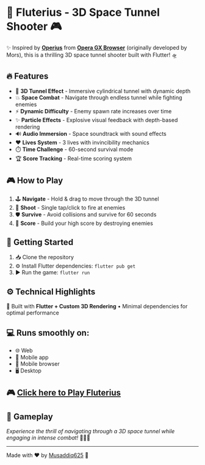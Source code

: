 # 🚀 Fluterius - 3D Space Tunnel Shooter 🎮

✨ Inspired by [**<u>Operius</u>**](https://gx.games/games/8z54je/operius/) from [**<u>Opera GX Browser</u>**](https://www.opera.com/gx) (originally developed by Mors), this is a thrilling 3D space tunnel shooter built with Flutter! 🛸

## 🔥 Features
- 🌌 **3D Tunnel Effect** - Immersive cylindrical tunnel with dynamic depth
- 💥 **Space Combat** - Navigate through endless tunnel while fighting enemies
- ⚡ **Dynamic Difficulty** - Enemy spawn rate increases over time
- ✨ **Particle Effects** - Explosive visual feedback with depth-based rendering
- 🔊 **Audio Immersion** - Space soundtrack with sound effects
- ❤️ **Lives System** - 3 lives with invincibility mechanics
- ⏱️ **Time Challenge** - 60-second survival mode
- 🏆 **Score Tracking** - Real-time scoring system

## 🎮 How to Play
1. 🕹️ **Navigate** - Hold & drag to move through the 3D tunnel
2. 🔫 **Shoot** - Single tap/click to fire at enemies
3. 🛡️ **Survive** - Avoid collisions and survive for 60 seconds
4. 🏅 **Score** - Build your high score by destroying enemies

## 🚀 Getting Started
1. 📥 Clone the repository
2. ⚙️ Install Flutter dependencies: `flutter pub get`
3. ▶️ Run the game: `flutter run`

## ⚙️ Technical Highlights
🔧 Built with **Flutter + Custom 3D Rendering** • Minimal dependencies for optimal performance

## 💻 Runs smoothly on:
- 🌐 Web
- 📱 Mobile app
- 📲 Mobile browser 
- 🖥️ Desktop

## 🎮 [Click here to Play Fluterius](https://musaddiq625.github.io/fluterius)

## 👾 Gameplay

*Experience the thrill of navigating through a 3D space tunnel while engaging in intense combat!* 🚀💥👾

---

Made with ❤️ by [Musaddiq625](https://github.com/musaddiq625) 🚀
